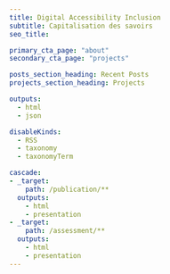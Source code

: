 ```yaml
---
title: Digital Accessibility Inclusion
subtitle: Capitalisation des savoirs
seo_title:

primary_cta_page: "about"
secondary_cta_page: "projects"

posts_section_heading: Recent Posts
projects_section_heading: Projects

outputs:
  - html
  - json

disableKinds:
  - RSS
  - taxonomy
  - taxonomyTerm

cascade:
- _target:
    path: /publication/**
  outputs:
    - html
    - presentation
- _target:
    path: /assessment/**
  outputs:
    - html
    - presentation
---
```

